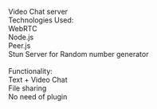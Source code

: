Video Chat server
<Br>
Technologies Used:<bR>
 WebRTC<br>
 Node.js<Br>
 Peer.js<br>
 Stun Server for Random number generator
<BR><br>
Functionality:<br>
 Text + Video Chat<br>
 File sharing<Br>
 No need of plugin<Br>
  
  
